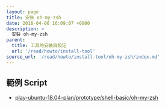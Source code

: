 ```yaml
---
layout: page
title: 安裝 oh-my-zsh
date: 2018-04-06 16:09:07 +0800
description: >
  安裝 oh-my-zsh
parent:
  title: 工具的安裝與設定
  url: '/read/howto/install-tool'
source_url: '/read/howto/install-tool/oh-my-zsh/index.md'
---
```



## 範例 Script

* [play-ubuntu-18.04-plan/prototype/shell-basic/oh-my-zsh](https://github.com/samwhelp/play-ubuntu-18.04-plan/tree/master/prototype/shell-basic/oh-my-zsh)
